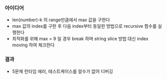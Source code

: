 ### 아이디어
  - len(number)-k 의 range만큼에서 max 값을 구한다
  - max 값의 index를 구한 후 다음 index부터 동일한 방법으로 recursive 함수를 실행한다
  - 최적화를 위해 max = 9 일 경우 break 하며 string slice 방법 대신 index moving 하여 체크한다
### 결과
  - 5문제 런타임 에러, 테스트케이스를 알수가 없어 디버깅 
